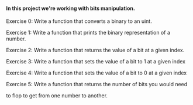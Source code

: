 ####  In this project we're working with bits manipulation.

Exercise 0: Write a function that converts a binary to an uint.

Exercise 1: Write a function that prints the binary representation of a number.

Exercise 2: Write a function that returns the value of a bit at a given index.

Exercise 3: Write a function that sets the value of a bit to 1 at a given index

Exercise 4: Write a function that sets the value of a bit to 0 at a given index

Exercise 5: Write a function that returns the number of bits you would need

to flop to get from one number to another.
